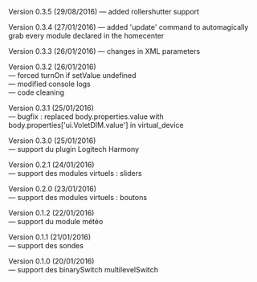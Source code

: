 Version 0.3.5 (29/08/2016)
— added rollershutter support

Version 0.3.4 (27/01/2016)
— added 'update' command to automagically grab every module declared in the homecenter

Version 0.3.3 (26/01/2016)
— changes in XML parameters

Version 0.3.2 (26/01/2016) <br />
— forced turnOn if setValue undefined<br />
— modified console logs<br />
— code cleaning <br />

Version 0.3.1 (25/01/2016) <br />
— bugfix : replaced body.properties.value with body.properties['ui.VoletDIM.value'] in virtual_device<br />

Version 0.3.0 (25/01/2016) <br />
— support du plugin Logitech Harmony<br />

Version 0.2.1 (24/01/2016) <br />
— support des modules virtuels : sliders<br />

Version 0.2.0 (23/01/2016) <br />
— support des modules virtuels : boutons<br />

Version 0.1.2 (22/01/2016) <br />
— support du module météo<br />

Version 0.1.1 (21/01/2016) <br />
— support des sondes<br />

Version 0.1.0 (20/01/2016) <br />
— support des binarySwitch multilevelSwitch<br />

